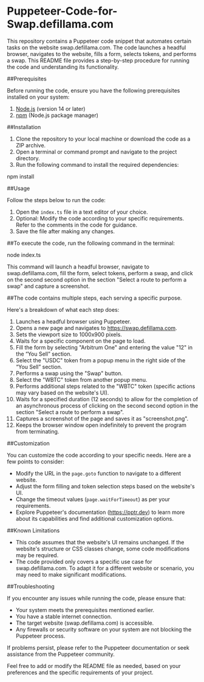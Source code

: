# Puppeteer-Code-for-Swap.defillama.com

This repository contains a Puppeteer code snippet that automates certain tasks on the website swap.defillama.com. The code launches a headful browser, navigates to the website, fills a form, selects tokens, and performs a swap. This README file provides a step-by-step procedure for running the code and understanding its functionality.

##Prerequisites

Before running the code, ensure you have the following prerequisites installed on your system:

1. [Node.js](https://nodejs.org) (version 14 or later)
2. [npm](https://www.npmjs.com/) (Node.js package manager)

##Installation

1. Clone the repository to your local machine or download the code as a ZIP archive.
2. Open a terminal or command prompt and navigate to the project directory.
3. Run the following command to install the required dependencies:

npm install

##Usage

Follow the steps below to run the code:

1. Open the `index.ts` file in a text editor of your choice.
2. Optional: Modify the code according to your specific requirements. Refer to the comments in the code for guidance.
3. Save the file after making any changes.

##To execute the code, run the following command in the terminal:

node index.ts


This command will launch a headful browser, navigate to swap.defillama.com, fill the form, select tokens, perform a swap, and click on the second second option in the section "Select a route to perform a swap" and capture a screenshot.

##The code contains multiple steps, each serving a specific purpose. 

Here's a breakdown of what each step does:

1. Launches a headful browser using Puppeteer.
2. Opens a new page and navigates to https://swap.defillama.com.
3. Sets the viewport size to 1000x900 pixels.
4. Waits for a specific component on the page to load.
5. Fill the form by selecting "Arbitrum One" and entering the value "12" in the “You Sell” section.
6. Select the "USDC" token from a popup menu in the right side of the “You Sell” section.
7. Performs a swap using the "Swap" button.
8. Select the "WBTC" token from another popup menu.
9. Performs additional steps related to the "WBTC" token (specific actions may vary based on the website's UI).
10. Waits for a specified duration (12 seconds) to allow for the completion of an asynchronous process of clicking on the second second option in the section "Select a route to perform a swap".
11. Captures a screenshot of the page and saves it as "screenshot.png".
12. Keeps the browser window open indefinitely to prevent the program from terminating.

##Customization

You can customize the code according to your specific needs. Here are a few points to consider:

- Modify the URL in the `page.goto` function to navigate to a different website.
- Adjust the form filling and token selection steps based on the website's UI.
- Change the timeout values (`page.waitForTimeout`) as per your requirements.
- Explore Puppeteer's documentation (https://pptr.dev) to learn more about its capabilities and find additional customization options.

##Known Limitations

- This code assumes that the website's UI remains unchanged. If the website's structure or CSS classes change, some code modifications may be required.
- The code provided only covers a specific use case for swap.defillama.com. To adapt it for a different website or scenario, you may need to make significant modifications.

##Troubleshooting

If you encounter any issues while running the code, please ensure that:

- Your system meets the prerequisites mentioned earlier.
- You have a stable internet connection.
- The target website (swap.defillama.com) is accessible.
- Any firewalls or security software on your system are not blocking the Puppeteer process.

If problems persist, please refer to the Puppeteer documentation or seek assistance from the Puppeteer community.

Feel free to add or modify the README file as needed, based on your preferences and the specific requirements of your project.
